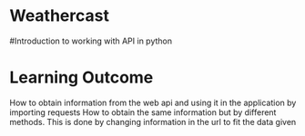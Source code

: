 # Weathercast
#Introduction to working with API in python

# Learning Outcome
How to obtain information from the web api and using it in the application by importing requests
How to obtain the same information but by different methods. This is done by changing information in the url to fit the data given

